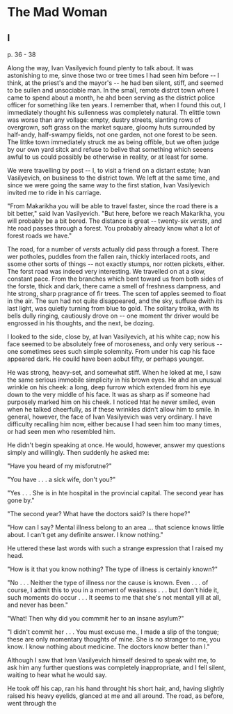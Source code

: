 # The Mad Woman

## I
p. 36 - 38

Along the way, Ivan Vasilyevich found plenty to talk about. It was astonishing to me, sinve those two or tree times I had seen him before -- I think, at the priest's and the mayor's -- he had ben silent, stiff, and seemed to be sullen and unsociable man. In the small, remote distrct town where I came to spend about a month, he ahd been serving as the district police officer for something like ten years. I remember that, when I found this out, I immediately thought his sullenness was completely natural. Th elittle town was worse than any vollage: empty, dustry streets, slanting rows of overgrown, soft grass on the market square, gloomy huts surrounded by half-andy, half-swampy fields, not one garden, not one forest to be seen. The littke town immediately struck me as being offible, but we often judge by our own yard sitck and refuse to belive that something which seeens awful to us could possibly be otherwise in reality, or at least for some.

We were travelling by post -- I, to visit a friend on a distant estate; Ivan Vasilyevich, on business to the district town. We left at the same time, and since we were going the same way to the first station, Ivan Vasilyevich invited me to ride in his carriage.

"From Makarikha you will be able to travel faster, since the road there is a bit better," said Ivan Vasilyevich. "But here, before we reach Makarikha, you will probably be a bit bored. The distance is great -- twenty-six *versts*, and hte road passes through a forest. You probably already know what a lot of forest roads we have."

The road, for a number of *versts* actually did pass through a forest. There wer potholes, puddles from the fallen rain, thickly interlaced roots, and ssome other sorts of things -- not exactly stumps, nor rotten pickets, either. The forst road was indeed very interesting. We travelled on at a slow, constant pace. From the branches which bent toward us from both sides of the forste, thick and dark, there came a smell of freshness dampness, and hte strong, sharp pragrance of fir trees. The scen tof apples seemed to float in the air. The sun had not quite disappeared, and the sky, suffuse dwith its last light, was quietly turning from blue to gold. The solitary troika, with its bells dully ringing, cautiously drove on -- one moment thr driver would be engrossed in his thoughts, and the next, be dozing.

I looked to the side, close by, at Ivan Vasilyevich, at his white cap; now his face seemed to be absolutely free of moroseness, and only very serious -- one sometimes sees such simple solemnity. From under his cap his face appeared dark. He couild have been aobut fifty, or perhaps younger.

He was strong, heavy-set, and somewhat stiff. When he loked at me, I saw the same serious immobile simplicity in his brown eyes. He ahd an unusual wrinkle on his cheek: a long, deep furrow which extended from his eye down to the very middle of his face. It was as sharp as if someone had purposely marked him on his cheek. I noticed htat he never smiled, even when he talked cheerfully, as if these wrinkles didn't allow him to smile. In general, however, the face of Ivan Vasilyevich was very ordinary. I have difficulty recalling him now, either because I had seen him too many times, or had seen men who resembled him.

He didn't begin speaking at once. He would, however, answer my questions simply and willingly. Then suddenly he asked me:

"Have you heard of my misforutne?"

"You have . . . a sick wife, don't you?"

"Yes . . . She is in hte hospital in the provincial capital. The second year has gone by."

"The second year? What have the doctors said? Is there hope?"

"How can I say? Mental illness belong to an area ... that science knows little about. I can't get any definite answer. I know nothing."

He uttered these last words with such a strange expression that I raised my head.

"How is it that you know nothing? The type of illness is certainly known?"

"No . . . Neither the type of illness nor the cause is known. Even . . . of course, I admit this to you in a moment of weakness . . . but I don't hide it, such moments do occur . . . It seems to me that she's not mentall yill at all, and never has been."

"What! Then why did you commmit her to an insane asylum?"

"I didn't commit her . . . You must excuse me., I made a slip of the tongue; these are only momentary thoughts of mine. She is no stranger to me, you know. I know nothing about medicine. The doctors know better than I."

Although I saw that Ivan Vasilyevich himself desired to speak wiht me, to ask him any further questions was completely inappropriate, and I fell silent, waiting to hear what he would say.

He took off his cap, ran his hand throught his short hair, and, having slightly raised his heavy eyelids, glanced at me and all around. The road, as before, went through the